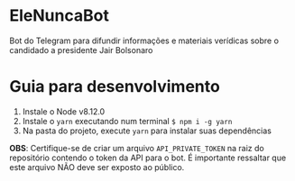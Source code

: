 # EleNuncaBot
Bot do Telegram para difundir informações e materiais verídicas sobre o candidado a presidente Jair Bolsonaro


# Guia para desenvolvimento

1. Instale o Node v8.12.0
2. Instale o `yarn` executando num terminal `$ npm i -g yarn`
3. Na pasta do projeto, execute `yarn` para instalar suas dependências

**OBS**: Certifique-se de criar um arquivo `API_PRIVATE_TOKEN` na raiz do repositório contendo o token da API para o bot. É importante ressaltar que este arquivo NÃO deve ser exposto ao público.